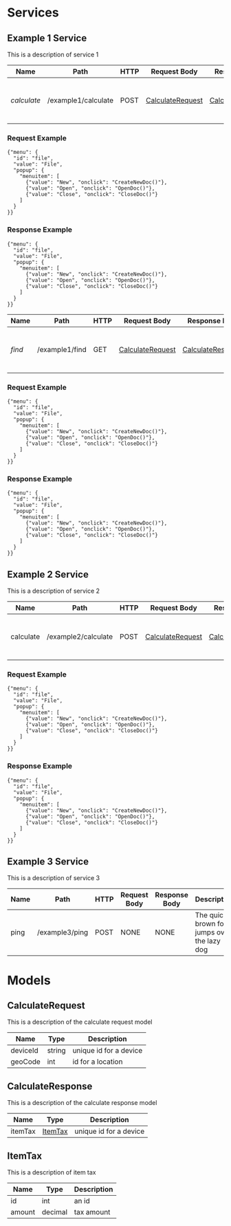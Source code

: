 
# Services

## Example 1 Service

This is a description of service 1

| Name | Path | HTTP | Request Body | Response Body | Description |
|------|------|-------------|-------|--------------|---------------|
| *calculate* | /example1/calculate | POST | [CalculateRequest](#CalculateRequest) | [CalculateResponse](#CalculateResponse) | The quick brown fox jumps over the lazy dog |

### Request Example
```
{"menu": {
  "id": "file",
  "value": "File",
  "popup": {
    "menuitem": [
      {"value": "New", "onclick": "CreateNewDoc()"},
      {"value": "Open", "onclick": "OpenDoc()"},
      {"value": "Close", "onclick": "CloseDoc()"}
    ]
  }
}}
```

### Response Example
```
{"menu": {
  "id": "file",
  "value": "File",
  "popup": {
    "menuitem": [
      {"value": "New", "onclick": "CreateNewDoc()"},
      {"value": "Open", "onclick": "OpenDoc()"},
      {"value": "Close", "onclick": "CloseDoc()"}
    ]
  }
}}
```


| Name | Path | HTTP | Request Body | Response Body | Description |
|------|------|-------------|-------|--------------|---------------|
| *find* | /example1/find | GET | [CalculateRequest](#CalculateRequest) | [CalculateResponse](#CalculateResponse) | The quick brown fox jumps over the lazy dog| 

### Request Example
```
{"menu": {
  "id": "file",
  "value": "File",
  "popup": {
    "menuitem": [
      {"value": "New", "onclick": "CreateNewDoc()"},
      {"value": "Open", "onclick": "OpenDoc()"},
      {"value": "Close", "onclick": "CloseDoc()"}
    ]
  }
}}
```

### Response Example
```
{"menu": {
  "id": "file",
  "value": "File",
  "popup": {
    "menuitem": [
      {"value": "New", "onclick": "CreateNewDoc()"},
      {"value": "Open", "onclick": "OpenDoc()"},
      {"value": "Close", "onclick": "CloseDoc()"}
    ]
  }
}}
```
## Example 2 Service

This is a description of service 2

| Name | Path | HTTP | Request Body | Response Body | Description |
|------|------|-------------|-------|--------------|---------------|
| calculate | /example2/calculate | POST | [CalculateRequest](#CalculateRequest) | [CalculateResponse](#CalculateResponse) | The quick brown fox jumps over the lazy dog |

### Request Example
```
{"menu": {
  "id": "file",
  "value": "File",
  "popup": {
    "menuitem": [
      {"value": "New", "onclick": "CreateNewDoc()"},
      {"value": "Open", "onclick": "OpenDoc()"},
      {"value": "Close", "onclick": "CloseDoc()"}
    ]
  }
}}
```

### Response Example
```
{"menu": {
  "id": "file",
  "value": "File",
  "popup": {
    "menuitem": [
      {"value": "New", "onclick": "CreateNewDoc()"},
      {"value": "Open", "onclick": "OpenDoc()"},
      {"value": "Close", "onclick": "CloseDoc()"}
    ]
  }
}}
```

## Example 3 Service

This is a description of service 3

| Name | Path | HTTP | Request Body | Response Body | Description |
|------|------|-------------|-------|--------------|---------------|
| ping | /example3/ping | POST | NONE | NONE | The quick brown fox jumps over the lazy dog |

# Models

## CalculateRequest

This is a description of the calculate request model

| Name | Type | Description |
|------|------|-------------|
| deviceId | string | unique id for a device |
| geoCode | int | id for a location |

## CalculateResponse

This is a description of the calculate response model

| Name | Type | Description |
|------|------|-------------|
| itemTax | [ItemTax](#ItemTax) | unique id for a device |

## ItemTax

This is a description of item tax

| Name | Type | Description |
|------|------|-------------|
| id | int | an id |
| amount | decimal | tax amount |


